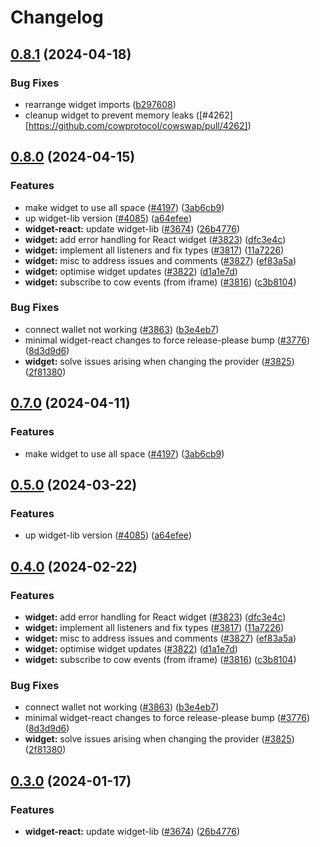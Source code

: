 # Changelog

## [0.8.1](https://github.com/cowprotocol/cowswap/compare/widget-react-v0.8.0...widget-react-v0.8.1) (2024-04-18)


### Bug Fixes

* rearrange widget imports ([b297608](https://github.com/cowprotocol/cowswap/commit/b297608ff3005295322cbd58a19d3fb7c00f5653))
* cleanup widget to prevent memory leaks ([#4262][https://github.com/cowprotocol/cowswap/pull/4262])

## [0.8.0](https://github.com/cowprotocol/cowswap/compare/widget-react-v0.7.0...widget-react-v0.8.0) (2024-04-15)


### Features

* make widget to use all space ([#4197](https://github.com/cowprotocol/cowswap/issues/4197)) ([3ab6cb9](https://github.com/cowprotocol/cowswap/commit/3ab6cb98f03e571670031248af9419f301bbdaf8))
* up widget-lib version ([#4085](https://github.com/cowprotocol/cowswap/issues/4085)) ([a64efee](https://github.com/cowprotocol/cowswap/commit/a64efeec97ef3309431c19653c3e35d085bc27ff))
* **widget-react:** update widget-lib ([#3674](https://github.com/cowprotocol/cowswap/issues/3674)) ([26b4776](https://github.com/cowprotocol/cowswap/commit/26b477659a157e3c04ccac0e62907f95ad901559))
* **widget:** add error handling for React widget ([#3823](https://github.com/cowprotocol/cowswap/issues/3823)) ([dfc3e4c](https://github.com/cowprotocol/cowswap/commit/dfc3e4c8848b8d47a3858f3415959cc80972baed))
* **widget:** implement all listeners and fix types ([#3817](https://github.com/cowprotocol/cowswap/issues/3817)) ([11a7226](https://github.com/cowprotocol/cowswap/commit/11a7226a5d3811139e784fe668ee2eebf2167a38))
* **widget:** misc to address issues and comments ([#3827](https://github.com/cowprotocol/cowswap/issues/3827)) ([ef83a5a](https://github.com/cowprotocol/cowswap/commit/ef83a5ad520d072ebf4f2cccde5fcfd0c1d88cd2))
* **widget:** optimise widget updates ([#3822](https://github.com/cowprotocol/cowswap/issues/3822)) ([d1a1e7d](https://github.com/cowprotocol/cowswap/commit/d1a1e7d05a1fed94dece9afbbc65f43af1a4f748))
* **widget:** subscribe to cow events (from iframe) ([#3816](https://github.com/cowprotocol/cowswap/issues/3816)) ([c3b8104](https://github.com/cowprotocol/cowswap/commit/c3b810435a6e64b12d28aac12cf785eef52f6531))


### Bug Fixes

* connect wallet not working ([#3863](https://github.com/cowprotocol/cowswap/issues/3863)) ([b3e4eb7](https://github.com/cowprotocol/cowswap/commit/b3e4eb7b32ff946f529b08ac853da6ec094f6a19))
* minimal widget-react changes to force release-please bump ([#3776](https://github.com/cowprotocol/cowswap/issues/3776)) ([8d3d9d6](https://github.com/cowprotocol/cowswap/commit/8d3d9d691232c7cba67dbcb6f22f4581e73d012a))
* **widget:** solve issues arising when changing the provider ([#3825](https://github.com/cowprotocol/cowswap/issues/3825)) ([2f81380](https://github.com/cowprotocol/cowswap/commit/2f81380d3e2a49a63c9da4e5fedb11e378fb3c8c))

## [0.7.0](https://github.com/cowprotocol/cowswap/compare/widget-react-v0.5.0...widget-react-v0.7.0) (2024-04-11)

### Features

- make widget to use all space ([#4197](https://github.com/cowprotocol/cowswap/issues/4197)) ([3ab6cb9](https://github.com/cowprotocol/cowswap/commit/3ab6cb98f03e571670031248af9419f301bbdaf8))

## [0.5.0](https://github.com/cowprotocol/cowswap/compare/widget-react-v0.4.0...widget-react-v0.5.0) (2024-03-22)

### Features

- up widget-lib version ([#4085](https://github.com/cowprotocol/cowswap/issues/4085)) ([a64efee](https://github.com/cowprotocol/cowswap/commit/a64efeec97ef3309431c19653c3e35d085bc27ff))

## [0.4.0](https://github.com/cowprotocol/cowswap/compare/widget-react-v0.3.0...widget-react-v0.4.0) (2024-02-22)

### Features

- **widget:** add error handling for React widget ([#3823](https://github.com/cowprotocol/cowswap/issues/3823)) ([dfc3e4c](https://github.com/cowprotocol/cowswap/commit/dfc3e4c8848b8d47a3858f3415959cc80972baed))
- **widget:** implement all listeners and fix types ([#3817](https://github.com/cowprotocol/cowswap/issues/3817)) ([11a7226](https://github.com/cowprotocol/cowswap/commit/11a7226a5d3811139e784fe668ee2eebf2167a38))
- **widget:** misc to address issues and comments ([#3827](https://github.com/cowprotocol/cowswap/issues/3827)) ([ef83a5a](https://github.com/cowprotocol/cowswap/commit/ef83a5ad520d072ebf4f2cccde5fcfd0c1d88cd2))
- **widget:** optimise widget updates ([#3822](https://github.com/cowprotocol/cowswap/issues/3822)) ([d1a1e7d](https://github.com/cowprotocol/cowswap/commit/d1a1e7d05a1fed94dece9afbbc65f43af1a4f748))
- **widget:** subscribe to cow events (from iframe) ([#3816](https://github.com/cowprotocol/cowswap/issues/3816)) ([c3b8104](https://github.com/cowprotocol/cowswap/commit/c3b810435a6e64b12d28aac12cf785eef52f6531))

### Bug Fixes

- connect wallet not working ([#3863](https://github.com/cowprotocol/cowswap/issues/3863)) ([b3e4eb7](https://github.com/cowprotocol/cowswap/commit/b3e4eb7b32ff946f529b08ac853da6ec094f6a19))
- minimal widget-react changes to force release-please bump ([#3776](https://github.com/cowprotocol/cowswap/issues/3776)) ([8d3d9d6](https://github.com/cowprotocol/cowswap/commit/8d3d9d691232c7cba67dbcb6f22f4581e73d012a))
- **widget:** solve issues arising when changing the provider ([#3825](https://github.com/cowprotocol/cowswap/issues/3825)) ([2f81380](https://github.com/cowprotocol/cowswap/commit/2f81380d3e2a49a63c9da4e5fedb11e378fb3c8c))

## [0.3.0](https://github.com/cowprotocol/cowswap/compare/widget-react-v0.2.3...widget-react-v0.3.0) (2024-01-17)

### Features

- **widget-react:** update widget-lib ([#3674](https://github.com/cowprotocol/cowswap/issues/3674)) ([26b4776](https://github.com/cowprotocol/cowswap/commit/26b477659a157e3c04ccac0e62907f95ad901559))
